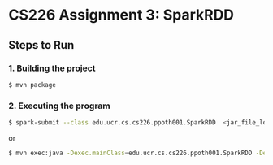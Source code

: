 # CS226 Assignment 3: SparkRDD

## Steps to Run

### 1. Building the project
```sh
$ mvn package
```

### 2. Executing the program
```sh
$ spark-submit --class edu.ucr.cs.cs226.ppoth001.SparkRDD  <jar_file_location> <input_file_path>
```

or 

```sh
$ mvn exec:java -Dexec.mainClass=edu.ucr.cs.cs226.ppoth001.SparkRDD -Dexec.args="<input_file_path>"
```